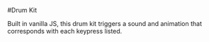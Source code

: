 #Drum Kit

Built in vanilla JS, this drum kit triggers a sound and animation that corresponds with each keypress listed. 
